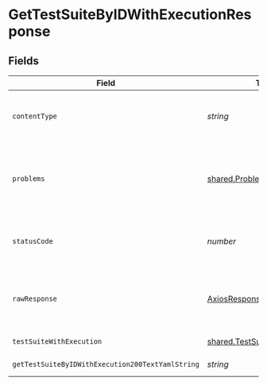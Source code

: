 # GetTestSuiteByIDWithExecutionResponse


## Fields

| Field                                                                          | Type                                                                           | Required                                                                       | Description                                                                    |
| ------------------------------------------------------------------------------ | ------------------------------------------------------------------------------ | ------------------------------------------------------------------------------ | ------------------------------------------------------------------------------ |
| `contentType`                                                                  | *string*                                                                       | :heavy_check_mark:                                                             | HTTP response content type for this operation                                  |
| `problems`                                                                     | [shared.Problem](../../models/shared/problem.md)[]                             | :heavy_minus_sign:                                                             | problem with getting test suite with execution from storage                    |
| `statusCode`                                                                   | *number*                                                                       | :heavy_check_mark:                                                             | HTTP response status code for this operation                                   |
| `rawResponse`                                                                  | [AxiosResponse](https://axios-http.com/docs/res_schema)                        | :heavy_minus_sign:                                                             | Raw HTTP response; suitable for custom response parsing                        |
| `testSuiteWithExecution`                                                       | [shared.TestSuiteWithExecution](../../models/shared/testsuitewithexecution.md) | :heavy_minus_sign:                                                             | successful operation                                                           |
| `getTestSuiteByIDWithExecution200TextYamlString`                               | *string*                                                                       | :heavy_minus_sign:                                                             | successful operation                                                           |